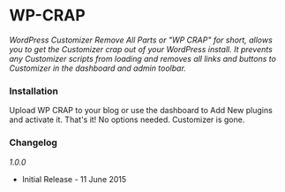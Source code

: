 # WP-CRAP

_WordPress Customizer Remove All Parts or "WP CRAP" for short, allows you to get the Customizer crap out of your WordPress install. It prevents any Customizer scripts from loading and removes all links and buttons to Customizer in the dashboard and admin toolbar._

### Installation

Upload WP CRAP to your blog or use the dashboard to Add New plugins and activate it. That's it! No options needed. Customizer is gone.

### Changelog

_1.0.0_
* Initial Release - 11 June 2015